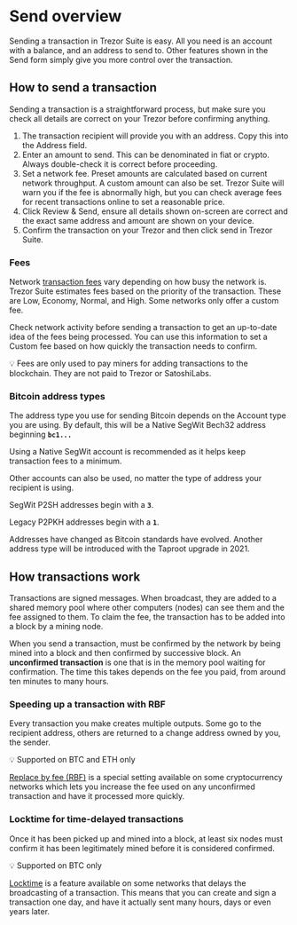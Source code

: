 # Send overview

Sending a transaction in Trezor Suite is easy. All you need is an account with a balance, and an address to send to. Other features shown in the Send form simply give you more control over the transaction.

## How to send a transaction

Sending a transaction is a straightforward process, but make sure you check all details are correct on your Trezor before confirming anything.  

1. The transaction recipient will provide you with an address. Copy this into the Address field.
2. Enter an amount to send. This can be denominated in fiat or crypto. Always double-check it is correct before proceeding.
3. Set a network fee. Preset amounts are calculated based on current network throughput. A custom amount can also be set. Trezor Suite will warn you if the fee is abnormally high, but you can check average fees for recent transactions online to set a reasonable price.
4. Click Review & Send, ensure all details shown on-screen are correct and the exact same address and amount are shown on your device.
5. Confirm the transaction on your Trezor and then click send in Trezor Suite.

### Fees

Network [transaction fees](transaction-fees.md) vary depending on how busy the network is. Trezor Suite estimates fees based on the priority of the transaction. These are Low, Economy, Normal, and High. Some networks only offer a custom fee.

Check network activity before sending a transaction to get an up-to-date idea of the fees being processed. You can use this information to set a Custom fee based on how quickly the transaction needs to confirm.

💡 Fees are only used to pay miners for adding transactions to the blockchain. They are not paid to Trezor or SatoshiLabs.

### Bitcoin address types

The address type you use for sending Bitcoin depends on the Account type you are using. By default, this will be a Native SegWit Bech32 address beginning **`bc1...`**

Using a Native SegWit account is recommended as it helps keep transaction fees to a minimum.

Other accounts can also be used, no matter the type of address your recipient is using.

SegWit P2SH addresses begin with a **`3`**. 

Legacy P2PKH addresses begin with a **`1`**.

Addresses have changed as Bitcoin standards have evolved. Another address type will be introduced with the Taproot upgrade in 2021.

## How transactions work

Transactions are signed messages. When broadcast, they are added to a shared memory pool where other computers \(nodes\) can see them and the fee assigned to them. To claim the fee, the transaction has to be added into a block by a mining node.   

When you send a transaction, must be confirmed by the network by being mined into a block and then confirmed by successive block. An **unconfirmed transaction** is one that is in the memory pool waiting for confirmation. The time this takes depends on the fee you paid, from around ten minutes to many hours. 

### Speeding up a transaction with RBF

Every transaction you make creates multiple outputs. Some go to the recipient address, others are returned to a change address owned by you, the sender.

💡 Supported on BTC and ETH only

[Replace by fee \(RBF\)](rbf-replace-by-fee.md) is a special setting available on some cryptocurrency networks which lets you increase the fee used on any unconfirmed transaction and have it processed more quickly.

### Locktime for time-delayed transactions 

Once it has been picked up and mined into a block, at least six nodes must confirm it has been legitimately mined before it is considered confirmed.

💡 Supported on BTC only

[Locktime](locktime.md) is a feature available on some networks that delays the broadcasting of a transaction. This means that you can create and sign a transaction one day, and have it actually sent many hours, days or even years later.

